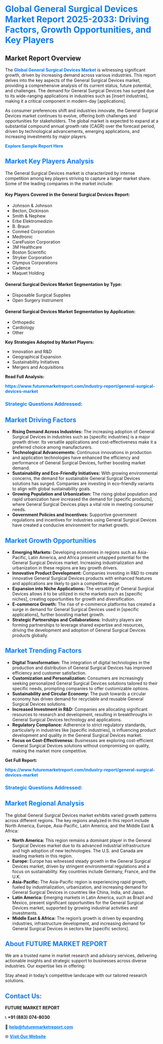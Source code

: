 <h1 style="color: #007BFF;">Global General Surgical Devices Market Report 2025-2033: Driving Factors, Growth Opportunities, and Key Players</h1>

<section id="overview">
<h2>Market Report Overview</h2>
<p>The <a href="https://www.futuremarketreport.com/industry-report/general-surgical-devices-market" style="color: #007BFF; text-decoration: none;"><strong>Global General Surgical Devices Market</strong></a> is witnessing significant growth, driven by increasing demand across various industries. This report delves into the key aspects of the General Surgical Devices market, providing a comprehensive analysis of its current status, future potential, and challenges. The demand for General Surgical Devices has surged due to its wide-ranging applications in industries such as [insert industries], making it a critical component in modern-day [applications].</p>
<p>As consumer preferences shift and industries innovate, the General Surgical Devices market continues to evolve, offering both challenges and opportunities for stakeholders. The global market is expected to expand at a substantial compound annual growth rate (CAGR) over the forecast period, driven by technological advancements, emerging applications, and increasing investments by major players.</p>
</section>

<section id="overview">
<p><a href="https://www.futuremarketreport.com/request-sample/reportId=77014" style="color: #007BFF; text-decoration: none;"><strong>Explore Sample Report Here</strong></a></p>
</section>

<section id="key-players">
<h2 style="color: #007BFF;">Market Key Players Analysis</h2>
<p>The General Surgical Devices market is characterized by intense competition among key players striving to capture a larger market share. Some of the leading companies in the market include:</p>
<h4>Key Players Covered in the General Surgical Devices Report:</h4>
<ul><li>Johnson &amp; Johnson</li><li>Becton, Dickinson</li><li>Smith &amp; Nephew</li><li>Erbe Elektromedizin</li><li>B. Braun</li><li>Conmed Corporation</li><li>Medtronic</li><li>CareFusion Corporation</li><li>3M Healthcare</li><li>Boston Scientific</li><li>Stryker Corporation</li><li>Olympus Corporations</li><li>Cadence</li><li>Maquet Holding</li></ul>
<h4>General Surgical Devices Market Segmentation by Type:</h4>
<ul><li>Disposable Surgical Supplies</li><li>Open Surgery Instrument</li></ul>

<h4>General Surgical Devices Market Segmentation by Application:</h4>
<ul><li>Orthopedic</li><li>Cardiology</li><li>Other</li></ul>
<p><strong>Key Strategies Adopted by Market Players:</strong></p>
<ul>
<li>Innovation and R&D</li>
<li>Geographical Expansion</li>
<li>Sustainability Initiatives</li>
<li>Mergers and Acquisitions</li>
</ul>
</section>

<section>
<p><strong>Read Full Analysis: </strong></p><a href="https://www.futuremarketreport.com/industry-report/general-surgical-devices-market" style="color: #007BFF; text-decoration: none;"><strong>https://www.futuremarketreport.com/industry-report/general-surgical-devices-market</strong></a>
<h3 style="color: #007BFF;">Strategic Questions Addressed:</h3>
</section>

<section id="driving-factors">
<h2 style="color: #007BFF;">Market Driving Factors</h2>
<ul>
<li><strong>Rising Demand Across Industries:</strong> The increasing adoption of General Surgical Devices in industries such as [specific industries] is a major growth driver. Its versatile applications and cost-effectiveness make it a preferred choice among manufacturers.</li>
<li><strong>Technological Advancements:</strong> Continuous innovations in production and application technologies have enhanced the efficiency and performance of General Surgical Devices, further boosting market demand.</li>
<li><strong>Sustainability and Eco-Friendly Initiatives:</strong> With growing environmental concerns, the demand for sustainable General Surgical Devices solutions has surged. Companies are investing in eco-friendly variants to align with global sustainability goals.</li>
<li><strong>Growing Population and Urbanization:</strong> The rising global population and rapid urbanization have increased the demand for [specific products], where General Surgical Devices plays a vital role in meeting consumer needs.</li>
<li><strong>Government Policies and Incentives:</strong> Supportive government regulations and incentives for industries using General Surgical Devices have created a conducive environment for market growth.</li>
</ul>
</section>

<section id="growth-opportunities">
<h2 style="color: #007BFF;">Market Growth Opportunities</h2>
<ul>
<li><strong>Emerging Markets:</strong> Developing economies in regions such as Asia-Pacific, Latin America, and Africa present untapped potential for the General Surgical Devices market. Increasing industrialization and urbanization in these regions are key growth drivers.</li>
<li><strong>Innovative Product Development:</strong> Companies investing in R&D to create innovative General Surgical Devices products with enhanced features and applications are likely to gain a competitive edge.</li>
<li><strong>Expansion into Niche Applications:</strong> The versatility of General Surgical Devices allows it to be utilized in niche markets such as [specific niches], creating opportunities for growth and diversification.</li>
<li><strong>E-commerce Growth:</strong> The rise of e-commerce platforms has created a surge in demand for General Surgical Devices used in [specific applications], further boosting market growth.</li>
<li><strong>Strategic Partnerships and Collaborations:</strong> Industry players are forming partnerships to leverage shared expertise and resources, driving the development and adoption of General Surgical Devices products globally.</li>
</ul>
</section>

<section id="trending-factors">
<h2 style="color: #007BFF;">Market Trending Factors</h2>
<ul>
<li><strong>Digital Transformation:</strong> The integration of digital technologies in the production and distribution of General Surgical Devices has improved efficiency and customer satisfaction.</li>
<li><strong>Customization and Personalization:</strong> Consumers are increasingly seeking personalized General Surgical Devices solutions tailored to their specific needs, prompting companies to offer customizable options.</li>
<li><strong>Sustainability and Circular Economy:</strong> The push towards a circular economy has driven demand for recyclable and reusable General Surgical Devices solutions.</li>
<li><strong>Increased Investment in R&D:</strong> Companies are allocating significant resources to research and development, resulting in breakthroughs in General Surgical Devices technology and applications.</li>
<li><strong>Regulatory Compliance:</strong> Adherence to strict regulatory standards, particularly in industries like [specific industries], is influencing product development and quality in the General Surgical Devices market.</li>
<li><strong>Focus on Cost-Effectiveness:</strong> Businesses are exploring cost-efficient General Surgical Devices solutions without compromising on quality, making the market more competitive.</li>
</ul>
</section>

<section>
<p><strong>Get Full Report: </strong></p><a href="https://www.futuremarketreport.com/industry-report/general-surgical-devices-market" style="color: #007BFF; text-decoration: none;"><strong>https://www.futuremarketreport.com/industry-report/general-surgical-devices-market</strong></a>
<h3 style="color: #007BFF;">Strategic Questions Addressed:</h3>
</section>


<section id="regional-analysis">
<h2 style="color: #007BFF;">Market Regional Analysis</h2>
<p>The global General Surgical Devices market exhibits varied growth patterns across different regions. The key regions analyzed in this report include North America, Europe, Asia-Pacific, Latin America, and the Middle East & Africa:</p>
<ul>
<li><strong>North America:</strong> This region remains a dominant player in the General Surgical Devices market due to its advanced industrial infrastructure and high adoption of new technologies. The U.S. and Canada are leading markets in this region.</li>
<li><strong>Europe:</strong> Europe has witnessed steady growth in the General Surgical Devices market, driven by stringent environmental regulations and a focus on sustainability. Key countries include Germany, France, and the U.K.</li>
<li><strong>Asia-Pacific:</strong> The Asia-Pacific region is experiencing rapid growth, fueled by industrialization, urbanization, and increasing demand for General Surgical Devices in countries like China, India, and Japan.</li>
<li><strong>Latin America:</strong> Emerging markets in Latin America, such as Brazil and Mexico, present significant opportunities for the General Surgical Devices market, supported by growing industrial activities and investments.</li>
<li><strong>Middle East & Africa:</strong> The region’s growth is driven by expanding industries, infrastructure development, and increasing demand for General Surgical Devices in sectors like [specific sectors].</li>
</ul>
</section>

<footer>
<h2 style="color: #007BFF;">About FUTURE MARKET REPORT</h2>
<p>We are a trusted name in market research and advisory services, delivering actionable insights and strategic support to businesses across diverse industries. Our expertise lies in offering:</p>

<p>Stay ahead in today’s competitive landscape with our tailored research solutions.</p>

<h2 style="color: #007BFF;">Contact Us:</h2>
<p><strong>FUTURE MARKET REPORT</strong></p>
<p>📞 <strong>+91 (883) 074-8030</strong></p>
<p>📧 <strong><a href="mailto:help@futuremarketreport.com" style="color: #007BFF;">help@futuremarketreport.com</a></strong></p>
<p>🌐 <strong><a href="https://www.futuremarketreport.com/" style="color: #007BFF;">Visit Our Website</a></strong></p>
</footer>